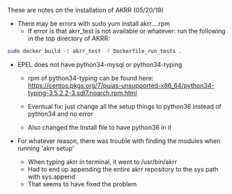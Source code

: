 These are notes on the installation of AKRR (05/20/19)

- There may be errors with sudo yum install akrr....rpm
	- If error is that akrr_test is not available or whatever: run the following in the top directory of AKRR:
```bash
sudo docker build -t akrr_test -f Dockerfile_run_tests .
```

- EPEL does not have python34-mysql or python34-typing
	- rpm of python34-typing can be found here: https://centos.pkgs.org/7/puias-unsupported-x86_64/python34-typing-3.5.2.2-3.sdl7.noarch.rpm.html

	- Eventual fix: just change all the setup things to python36 instead of python34 and no error
	- Also changed the Install file to have python36 in it

- For whatever reason, there was trouble with finding the modules when running 'akrr setup'
	- When typing akrr in terminal, it went to /usr/bin/akrr
	- Had to end up appending the entire akrr repository to the sys path with sys.append
	- That seems to have fixed the problem
